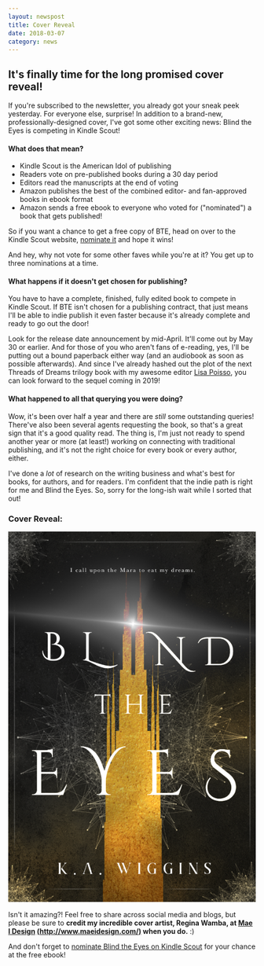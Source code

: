 ```yaml
---
layout: newspost
title: Cover Reveal
date: 2018-03-07
category: news
---
```


## It's finally time for the long promised cover reveal!

If you're subscribed to the newsletter, you already got your sneak peek yesterday. For everyone else, surprise! In addition to a brand-new, professionally-designed cover, I've got some other exciting news: Blind the Eyes is competing in Kindle Scout!

#### What does that mean?

- Kindle Scout is the American Idol of publishing
- Readers vote on pre-published books during a 30 day period
- Editors read the manuscripts at the end of voting
- Amazon publishes the best of the combined editor- and fan-approved books in ebook format
- Amazon sends a free ebook to everyone who voted for ("nominated") a book that gets published!

So if you want a chance to get a free copy of BTE, head on over to the Kindle Scout website, [nominate it](https://kindlescout.amazon.com/p/E9IM6GHX3YIJ) and hope it wins!

And hey, why not vote for some other faves while you're at it? You get up to three nominations at a time.

#### What happens if it doesn't get chosen for publishing?

You have to have a complete, finished, fully edited book to compete in Kindle Scout. If BTE isn't chosen for a publishing contract, that just means I'll be able to indie publish it even faster because it's already complete and ready to go out the door!

Look for the release date announcement by mid-April. It'll come out by May 30 or earlier. And for those of you who aren't fans of e-reading, yes, I'll be putting out a bound paperback either way (and an audiobook as soon as possible afterwards). And since I've already hashed out the plot of the next Threads of Dreams trilogy book with my awesome editor [Lisa Poisso](https://www.lisapoisso.com), you can look forward to the sequel coming in 2019!
 
#### What happened to all that querying you were doing?

Wow, it's been over half a year and there are *still* some outstanding queries! There've also been several agents requesting the book, so that's a great sign that it's a good quality read. The thing is, I'm just not ready to spend another year or more (at least!) working on connecting with traditional publishing, and it's not the right choice for every book or every author, either.

I've done a *lot* of research on the writing business and what's best for books, for authors, and for readers. I'm confident that the indie path is right for me and Blind the Eyes. So, sorry for the long-ish wait while I sorted that out!

### Cover Reveal:

![Blind the Eyes, Threads of Dreams Book One Cover by Regina Wamba, MaeIDesign](/FrontCoverSS.png)

Isn't it amazing?! Feel free to share across social media and blogs, but please be sure to **credit my incredible cover artist, Regina Wamba, at [Mae I Design](http://www.maeidesign.com/) [(http://www.maeidesign.com/)](http://www.maeidesign.com/) when you do.** :)

And don't forget to [nominate Blind the Eyes on Kindle Scout](https://kindlescout.amazon.com/p/E9IM6GHX3YIJ) for your chance at the free ebook!
